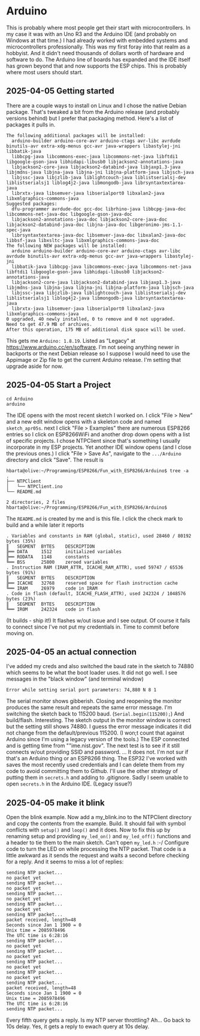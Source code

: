 # Arduino

This is probably where most people get their start with microcontrollers. In my case it was with an Uno R3 and the Arduino IDE (and probably on Windows at that time.) I had already worked with embedded systems and microcontrollers professionally. This was my first foray into that realm as a hobbyist. And it didn't need thousands of dollars worth of hardware and software to do. The Arduino line of boards has expanded and the IDE itself has grown beyond that and now supports the ESP chips. This is probably where most users should start.

## 2025-04-05 Getting started

There are a couple ways to install on Linux and I chose the native Debian package. That's tweaked a bit from the Arduino release (and probably versions behind) but I prefer that packaging method. Here's a list of packages it pulls in.

```text
The following additional packages will be installed:
  arduino-builder arduino-core-avr arduino-ctags avr-libc avrdude binutils-avr extra-xdg-menus gcc-avr java-wrappers libastylej-jni libbatik-java
  libbcpg-java libcommons-exec-java libcommons-net-java libftdi1 libgoogle-gson-java libhidapi-libusb0 libjackson2-annotations-java
  libjackson2-core-java libjackson2-databind-java libjaxp1.3-java libjmdns-java libjna-java libjna-jni libjna-platform-java libjsch-java
  libjssc-java libjzlib-java liblightcouch-java liblistserialsj-dev liblistserialsj1 liblog4j2-java libmongodb-java librsyntaxtextarea-java
  librxtx-java libsemver-java libserialport0 libxalan2-java libxmlgraphics-commons-java
Suggested packages:
  dfu-programmer avrdude-doc gcc-doc librhino-java libbcpg-java-doc libcommons-net-java-doc libgoogle-gson-java-doc
  libjackson2-annotations-java-doc libjackson2-core-java-doc libjackson2-databind-java-doc libjna-java-doc libgeronimo-jms-1.1-spec-java
  librsyntaxtextarea-java-doc libsemver-java-doc libxalan2-java-doc libbsf-java libxsltc-java libxmlgraphics-commons-java-doc
The following NEW packages will be installed:
  arduino arduino-builder arduino-core-avr arduino-ctags avr-libc avrdude binutils-avr extra-xdg-menus gcc-avr java-wrappers libastylej-jni
  libbatik-java libbcpg-java libcommons-exec-java libcommons-net-java libftdi1 libgoogle-gson-java libhidapi-libusb0 libjackson2-annotations-java
  libjackson2-core-java libjackson2-databind-java libjaxp1.3-java libjmdns-java libjna-java libjna-jni libjna-platform-java libjsch-java
  libjssc-java libjzlib-java liblightcouch-java liblistserialsj-dev liblistserialsj1 liblog4j2-java libmongodb-java librsyntaxtextarea-java
  librxtx-java libsemver-java libserialport0 libxalan2-java libxmlgraphics-commons-java
0 upgraded, 40 newly installed, 0 to remove and 0 not upgraded.
Need to get 47.9 MB of archives.
After this operation, 175 MB of additional disk space will be used.
```

This gets me `Arduino: 1.8.19`. Listed as "Legacy" at <https://www.arduino.cc/en/software>. I'm not seeing anything newer in backports or the next Debian release so I suppose I would need to use the Appimage or Zip file to get the current Arduino release. I'm setting that upgrade aside for now.

## 2025-04-05 Start a Project

```text
cd Arduino
arduino
```

The IDE opens with the most recent sketch I worked on. I click "File > New" and a new edit window opens with a skeleton code and named `sketch_apr05s`. next I click "File > Examples" there are numerous ESP8266 entries so I click on ESP8266WiFi and another drop down opens with a list of specific projects. I chose NTPClient since that's something I usually incorporate in my ESP projects. Yet another IDE window opens (and I close the previous ones.) I click "File > Save As", navigate to the `.../Arduino` directory and click "Save". The result is

```text
hbarta@olive:~/Programming/ESP8266/Fun_with_ESP8266/Arduino$ tree -a
.
├── NTPClient
│   └── NTPClient.ino
└── README.md

2 directories, 2 files
hbarta@olive:~/Programming/ESP8266/Fun_with_ESP8266/Arduino$ 
```

The `README.md` is created by me and is this file. I click the check mark to build and a while later it reports

```text
. Variables and constants in RAM (global, static), used 28460 / 80192 bytes (35%)
║   SEGMENT  BYTES    DESCRIPTION
╠══ DATA     1512     initialized variables
╠══ RODATA   1148     constants       
╚══ BSS      25800    zeroed variables
. Instruction RAM (IRAM_ATTR, ICACHE_RAM_ATTR), used 59747 / 65536 bytes (91%)
║   SEGMENT  BYTES    DESCRIPTION
╠══ ICACHE   32768    reserved space for flash instruction cache
╚══ IRAM     26979    code in IRAM    
. Code in flash (default, ICACHE_FLASH_ATTR), used 242324 / 1048576 bytes (23%)
║   SEGMENT  BYTES    DESCRIPTION
╚══ IROM     242324   code in flash   
```

(It builds - ship it!) It flashes w/out issue and I see output. Of course it fails to connect since I've not put my credentials in. Time to commit before moving on.

## 2025-04-05 an actual connection

I've added my creds and also switched the baud rate in the sketch to 74880 which seems to be what the boot loader uses. It did not go well. I see messages in the "black window" (and terminal window) 

```text
Error while setting serial port parameters: 74,880 N 8 1
```

The serial monitor shows gibberish. Closing and reopening the monitor produces the same result and repeats the same error message. I'm switching the sketch back to 115200 baud. (`Serial.begin(115200);`) And build/flash. Interesting. The sketch output in the monitor window is correct but the setting still shows 74880. I guess the error message indicates it did not change from the default/previous 115200. (I won;t count that against Arduino since I'm using a legacy version of the tools.) The ESP connected and is getting time from ""ime.nist.gov". The next test is to see if it still connects w/out providing SSID and password. ... It does not. I'm not sur if that's an Arduino thing or an ESP8266 thing. The ESP32 I've worked with saves the most recently used credentials and I can delete them from my code to avoid committing them to Github. I'll use the other strategy of putting them in `secrets.h` and adding to .gitignore. Sadly I seem unable to open `secrets.h` in the Arduino IDE. (Legacy issue?)

## 2025-04-05 make it blink

Open the blink example. Now add a my_blink.ino to the NTPClient directory and copy the contents from the example. Build. It should fail with symbol conflicts with `setup()` and `loop()` and it does. Now to fix this up by renaming setup and providing `my_led_on()` and `my_led_off()` functions and a header to tie them to the main sketch. Can't open `my_led.h` :-/ Configure code to turn the LED on while processing the NTP packet. That code is a little awkward as it sends the request and waits a second before checking for a reply. And it seems to miss a lot of replies:

```text
sending NTP packet...
no packet yet
sending NTP packet...
no packet yet
sending NTP packet...
no packet yet
sending NTP packet...
no packet yet
sending NTP packet...
packet received, length=48
Seconds since Jan 1 1900 = 0
Unix time = 2085978496
The UTC time is 6:28:16
sending NTP packet...
no packet yet
sending NTP packet...
no packet yet
sending NTP packet...
no packet yet
sending NTP packet...
no packet yet
sending NTP packet...
packet received, length=48
Seconds since Jan 1 1900 = 0
Unix time = 2085978496
The UTC time is 6:28:16
sending NTP packet...
```

Every fifth query gets a reply. Is my NTP server throttling? Ah... Go back to 10s delay. Yes, it gets a reply to ewach query at 10s delay.
